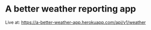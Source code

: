 # A better weather reporting app
Live at: https://a-better-weather-app.herokuapp.com/api/v1/weather


